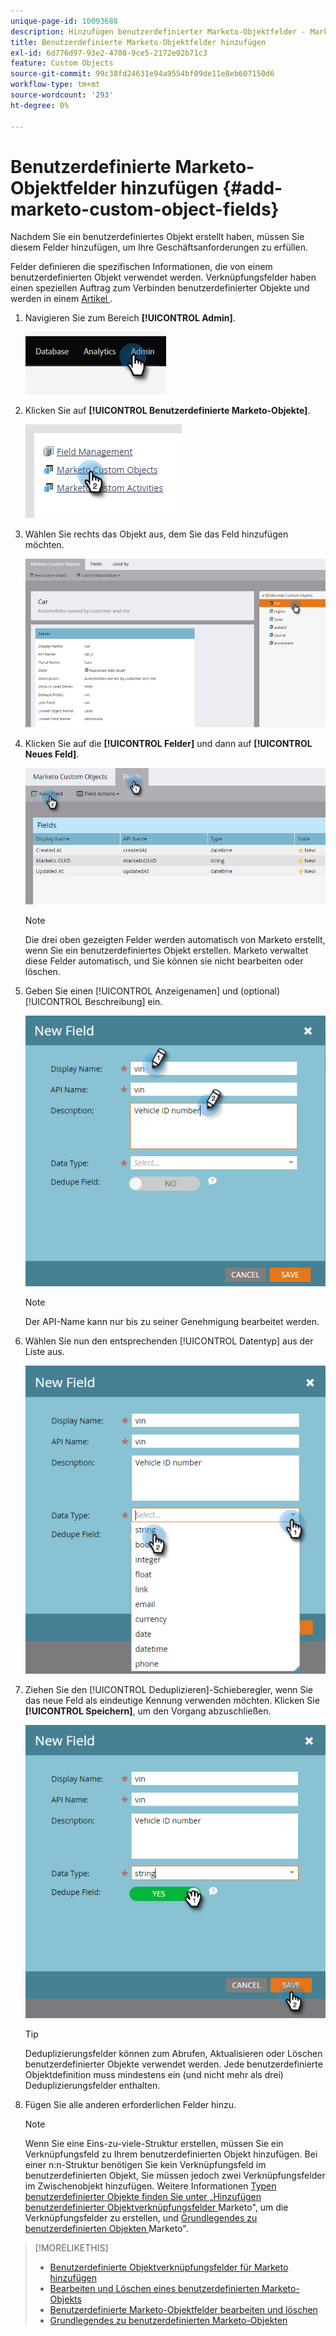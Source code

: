 ```yaml
---
unique-page-id: 10093688
description: Hinzufügen benutzerdefinierter Marketo-Objektfelder - Marketo-Dokumente - Produktdokumentation
title: Benutzerdefinierte Marketo-Objektfelder hinzufügen
exl-id: 6d776d97-93e2-4708-9ce5-2172e02b71c3
feature: Custom Objects
source-git-commit: 99c38fd24631e94a9554bf09de11e8eb607150d6
workflow-type: tm+mt
source-wordcount: '293'
ht-degree: 0%

---
```


# Benutzerdefinierte Marketo-Objektfelder hinzufügen {#add-marketo-custom-object-fields}

Nachdem Sie ein benutzerdefiniertes Objekt erstellt haben, müssen Sie diesem Felder hinzufügen, um Ihre Geschäftsanforderungen zu erfüllen.

Felder definieren die spezifischen Informationen, die von einem benutzerdefinierten Objekt verwendet werden. Verknüpfungsfelder haben einen speziellen Auftrag zum Verbinden benutzerdefinierter Objekte und werden in einem [ Artikel ](/help/marketo/product-docs/administration/marketo-custom-objects/add-marketo-custom-object-link-fields.md).

1. Navigieren Sie zum Bereich **[!UICONTROL Admin]**.

   ![](assets/add-marketo-custom-object-fields-1.png)

1. Klicken Sie auf **[!UICONTROL Benutzerdefinierte Marketo-Objekte]**.

   ![](assets/add-marketo-custom-object-fields-2.png)

1. Wählen Sie rechts das Objekt aus, dem Sie das Feld hinzufügen möchten.

   ![](assets/add-marketo-custom-object-fields-3.png)

1. Klicken Sie auf die **[!UICONTROL Felder]** und dann auf **[!UICONTROL Neues Feld]**.

   ![](assets/add-marketo-custom-object-fields-4.png)

   >[!NOTE]
   >
   >Die drei oben gezeigten Felder werden automatisch von Marketo erstellt, wenn Sie ein benutzerdefiniertes Objekt erstellen. Marketo verwaltet diese Felder automatisch, und Sie können sie nicht bearbeiten oder löschen.

1. Geben Sie einen [!UICONTROL Anzeigenamen] und (optional) [!UICONTROL Beschreibung] ein.

   ![](assets/add-marketo-custom-object-fields-5.png)

   >[!NOTE]
   >
   >Der API-Name kann nur bis zu seiner Genehmigung bearbeitet werden.

1. Wählen Sie nun den entsprechenden [!UICONTROL Datentyp] aus der Liste aus.

   ![](assets/add-marketo-custom-object-fields-6.png)

1. Ziehen Sie den [!UICONTROL Deduplizieren]-Schieberegler, wenn Sie das neue Feld als eindeutige Kennung verwenden möchten. Klicken Sie **[!UICONTROL Speichern]**, um den Vorgang abzuschließen.

   ![](assets/add-marketo-custom-object-fields-7.png)

   >[!TIP]
   >
   >Deduplizierungsfelder können zum Abrufen, Aktualisieren oder Löschen benutzerdefinierter Objekte verwendet werden. Jede benutzerdefinierte Objektdefinition muss mindestens ein (und nicht mehr als drei) Deduplizierungsfelder enthalten.

1. Fügen Sie alle anderen erforderlichen Felder hinzu.

   >[!NOTE]
   >
   >Wenn Sie eine Eins-zu-viele-Struktur erstellen, müssen Sie ein Verknüpfungsfeld zu Ihrem benutzerdefinierten Objekt hinzufügen. Bei einer n:n-Struktur benötigen Sie kein Verknüpfungsfeld im benutzerdefinierten Objekt, Sie müssen jedoch zwei Verknüpfungsfelder im Zwischenobjekt hinzufügen. Weitere Informationen [ Typen benutzerdefinierter Objekte finden Sie unter „Hinzufügen benutzerdefinierter Objektverknüpfungsfelder ](/help/marketo/product-docs/administration/marketo-custom-objects/add-marketo-custom-object-fields.md) Marketo&quot;, um die Verknüpfungsfelder zu erstellen, und [Grundlegendes zu benutzerdefinierten Objekten ](/help/marketo/product-docs/administration/marketo-custom-objects/understanding-marketo-custom-objects.md) Marketo&quot;.

>[!MORELIKETHIS]
>
>* [Benutzerdefinierte Objektverknüpfungsfelder für Marketo hinzufügen](/help/marketo/product-docs/administration/marketo-custom-objects/add-marketo-custom-object-link-fields.md)
>* [Bearbeiten und Löschen eines benutzerdefinierten Marketo-Objekts](/help/marketo/product-docs/administration/marketo-custom-objects/edit-and-delete-a-marketo-custom-object.md)
>* [Benutzerdefinierte Marketo-Objektfelder bearbeiten und löschen](/help/marketo/product-docs/administration/marketo-custom-objects/edit-and-delete-marketo-custom-object-fields.md)
>* [Grundlegendes zu benutzerdefinierten Marketo-Objekten](/help/marketo/product-docs/administration/marketo-custom-objects/understanding-marketo-custom-objects.md)
